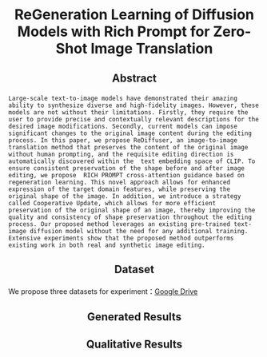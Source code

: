 # <p align="center">ReGeneration Learning of Diffusion Models with Rich Prompt for Zero-Shot Image Translation</p>
## <p align="center">Abstract</p>
    Large-scale text-to-image models have demonstrated their amazing ability to synthesize diverse and high-fidelity images. However, these models are not without their limitations. Firstly, they require the user to provide precise and contextually relevant descriptions for the desired image modifications. Secondly, current models can impose significant changes to the original image content during the editing process. In this paper, we propose ReDiffuser, an image-to-image translation method that preserves the content of the original image without human prompting, and the requisite editing direction is automatically discovered within the  text embedding space of CLIP. To ensure consistent preservation of the shape before and after image editing, we propose  RICH PROMPT cross-attention guidance based on regeneration learning. This novel approach allows for enhanced expression of the target domain features, while preserving the original shape of the image. In addition, we introduce a strategy called Cooperative Update, which allows for more efficient preservation of the original shape of an image, thereby improving the quality and consistency of shape preservation throughout the editing process. Our proposed method leverages an existing pre-trained text-image diffusion model without the need for any additional training. Extensive experiments show that the proposed method outperforms existing work in both real and synthetic image editing.
## <p align="center">Dataset</p>
We propose three datasets for experiment：[Google Drive](https://drive.google.com/drive/folders/1UI-rLrxm1w1GWbZgaEcT_yq6OzwTrRqL)

## <p align="center">Generated  Results</p>

## <p align="center">Qualitative Results</p>
